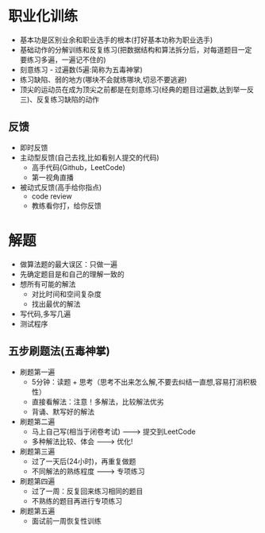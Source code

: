 # 职业化训练
- 基本功是区别业余和职业选手的根本(打好基本功称为职业选手)
- 基础动作的分解训练和反复练习(把数据结构和算法拆分后，对每道题目一定要练习多遍，一遍记不住的)
- 刻意练习 - 过遍数(5遍:简称为五毒神掌)
- 练习缺陷、弱的地方(哪块不会就练哪块,切忌不要逃避)
- 顶尖的运动员在成为顶尖之前都是在刻意练习(经典的题目过遍数,达到举一反三)、反复练习缺陷的动作

## 反馈
- 即时反馈
- 主动型反馈(自己去找,比如看别人提交的代码)
    - 高手代码(Github，LeetCode)
    - 第一视角直播
- 被动式反馈(高手给你指点)
    - code review
    - 教练看你打，给你反馈

# 解题
- 做算法题的最大误区：只做一遍
- 先确定题目是和自己的理解一致的
- 想所有可能的解法
    - 对比时间和空间复杂度
    - 找出最优的解法
- 写代码,多写几遍
- 测试程序

## 五步刷题法(五毒神掌)
- 刷题第一遍
    - 5分钟：读题 + 思考（思考不出来怎么解,不要去纠结一直想,容易打消积极性）
    - 直接看解法：注意！多解法，比较解法优劣
    - 背诵、默写好的解法
- 刷题第二遍
    - 马上自己写(相当于闭卷考试) ---> 提交到LeetCode
    - 多种解法比较、体会 ---> 优化!
- 刷题第三遍
    - 过了一天后(24小时)，再重复做题
    - 不同解法的熟练程度 ---> 专项练习
- 刷题第四遍
    - 过了一周：反复回来练习相同的题目
    - 不熟练的题目再进行专项练习
- 刷题第五遍
    - 面试前一周恢复性训练